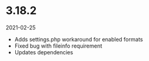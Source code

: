 # 3.18.2

2021-02-25

- Adds settings.php workaround for enabled formats
- Fixed bug with fileinfo requirement
- Updates dependencies
